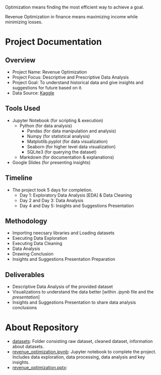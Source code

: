Optimization means finding the most efficient way to achieve a goal.

Revenue Optimization in finance means maximizing income while minimizing losses.

# Project Documentation

## Overview
- Project Name: Revenue Optimization 
- Project Focus: Descriptive and Prescriptive Data Analysis
- Project Goal: To understand historical data and give insights and suggestions for future based on it.
- Data Source: [Kaggle](https://www.kaggle.com/datasets/himelsarder/coffee-shop-daily-revenue-prediction-dataset)

## Tools Used
- Jupyter Notebook (for scripting & execution)
  - Python (for data analysis)
    - Pandas (for data manipulation and analysis)
    - Numpy (for statistical analysis)
    - Matplotlib.pyplot (for data visualization)
    - Seaborn (for higher level data visualization)
    - SQLite3 (for querying the dataset)
  - Markdown (for documentation & explanations)
- Google Slides (for presenting insights)

## Timeline
- The project took 5 days for completion.
  - Day 1: Exploratory Data Analysis [EDA] & Data Cleaning
  - Day 2 and Day 3: Data Analysis
  - Day 4 and Day 5: Insights and Suggestions Presentation

## Methodology
-   Importing neecsary libraries and Loading datasets
-   Executing Data Exploration
-   Executing Data Cleaning
-   Data Analysis
-   Drawing Conclusion
-   Insights and Suggestions Presentation Preparation

## Deliverables
- Descriptive Data Analysis of the provided dataset
- Visualizations to understand the data better [within *.ipynb* file and the *presentation*]
- Insights and Suggestions Presentation to share data analysis conclusions

# About Repository
- [datasets](https://github.com/anshika-kashyap/revenue-optimization/tree/main/datasets): Folder consisting raw dataset, cleaned dataset, information about datasets.
- [revenue_optimization.ipynb](https://github.com/anshika-kashyap/revenue-optimization/blob/main/revenue_optimization.ipynb): Jupyter notebook to complete the project. Includes data exploration, data processing, data analysis and key insights.
- [revenue_optimization.pptx](): 
